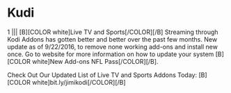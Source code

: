 # Kudi
1 
|||
[B][COLOR white]Live TV and Sports[/COLOR][/B] Streaming through Kodi Addons has gotten better
and better over the past few months. New update as of 9/22/2016, to remove none working add-ons and install new once.
Go to website for more information on how to update your system [B][COLOR white]New Add-ons NFL Pass[/COLOR][/B].

Check Out Our Updated List of Live TV and Sports Addons Today:
[B][COLOR white]bit.ly/jimikodi[/COLOR][/B]
